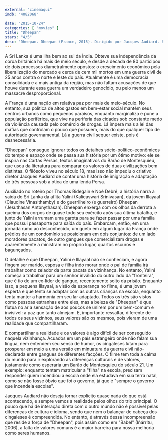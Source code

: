 ```yaml
---
external: "cinemaqui"
imdb: "4082068"

date: "2015-10-24"
categories: [ "movies" ]
title: "Dheepan"
stars: "4/5"
desc: "Dheepan. Dheepan (France, 2015). Dirigido por Jacques Audiard. Escrito por Jacques Audiard, Jacques Audiard, Thomas Bidegain, Thomas Bidegain, Noé Debré, Noé Debré. Com Jesuthasan Antonythasan, Kalieaswari Srinivasan, Claudine Vinasithamby, Vincent Rottiers, Faouzi Bensaïdi, Marc Zinga, Bass Dhem, Franck Falise, Joséphine de Meaux. Crítica escrita para o site CinemAqui."
---
```

A Sri Lanka é uma ilha bem ao sul da Índia. Obteve sua independência da coroa britânica há mais de meio século, e desde a década de 80 participou de dois processos diametralmente opostos: o crescimento econômico pela liberalização do mercado e cerca de cem mil mortos em uma guerra civil de 25 anos contra o norte e leste do país. Atualmente é uma democracia consolidada e a mais antiga da região, mas não faltam acusações de que houve durante essa guerra um verdadeiro genocídio, ou pelo menos um massacre desproporcional.

A França é uma nação em relativa paz por mais de meio-século. No entanto, sua política de altos gastos em bem-estar social mantém seus centros urbanos como pequenos paraísos, enquanto marginaliza e pune a população periférica, que vive na periferia das cidades sob constante medo da violência causada pelo comércio de drogas. Lá impera mais a lei das máfias que controlam o pouco que possuem, mais do que qualquer tipo de autoridade governamental. Lá a guerra civil sequer existe, pois é desnecessária.

"Dheepan" consegue ignorar todos os detalhes sócio-político-econômicos do tempo e espaço onde se passa sua história por um ótimo motivo: ele se inspira nas Cartas Persas, textos imaginativos do Barão de Montesquieu, que usou da literatura para comparar os valores de duas civilizações bem distintas. O filósofo viveu no século 18, mas isso não impediu o criativo diretor Jacques Audiard de contar uma história de imigração e adaptação de três pessoas sob a ótica de uma lenda Persa.

Auxiliado no roteiro por Thomas Bidegain e Noé Debré, a história narra a saída do Sri Lanka da aflita Yalini (Kalieaswari Srinivasan), da jovem Illayaal (Claudine Vinasithamby) e do guerrilheiro (e guerreiro) Dheepan (Jesuthasan Antonythasan). Dheepan enxerga com os olhos da derrota a queima dos corpos de quase todo seu exército após sua última batalha, e junto de Yalini arrumam uma garota para se fazer passar por uma família que possui passaporte para saída do país. Embarcam, então, em uma jornada rumo ao desconhecido, um gueto em algum lugar da França onde prédios de um condomínio se posicionam em dois conjuntos: de um lado moradores pacatos, de outro gangues que comercializam drogas e aparentemente a ministram no próprio lugar, quartos escuros e bagunçados.

O detalhe é que Dheepan, Yalini e Illayaal não se conheciam, e agora fingem ser marido, esposa e filha indo morar onde o pai de família irá trabalhar como zelador da parte pacata da vizinhança. No entanto, Yalini começa a trabalhar para um senhor inválido do outro lado da "fronteira", que é tio de um ex-líder de gangue, recentemente solto da prisão. Enquanto isso, a pequena Illayaal, a visão da esperança no filme, é uma jovem esperta e que tenta se adaptar com as outras crianças na escola, enquanto tenta manter a harmonia em seu lar adaptado. Todos os três são vistos como pessoas estranhas entre eles, mas a beleza de "Dheepan" é que flutua no ar a sensação de aos poucos se unirem por um bem-comum e invisível: a paz que tanto almejam. E, importante ressaltar, diferente de todos os seus vizinhos, seus valores são os mesmos, pois vieram de uma realidade que compartilharam.

E compartilhar a realidade e os valores é algo difícil de ser conseguido naquela vizinhança. Acuados em um país estrangeiro onde não falam sua língua, nem entendem seu senso de humor, os cingaleses lutam para prosperar em meio a uma versão em minuatura da guerra civil não-declarada entre gangues de diferentes facções. O filme tem toda a calma do mundo para ir explorando as diferenças culturais e de valores, justamente como esperaria um Barão de Montesquieu do século 21. Um exemplo: enquanto tentam matricular a "filha" na escola, precisam responder quem incendiou a escola onde ela estudava em sua terra natal, como se não fosse óbvio que foi o governo, já que é "sempre o governo que incendeia escolas".

Jacques Audiard não deseja tornar explícito quase nada do que está acontecendo, e sempre vemos a realidade pelos olhos do trio principal. O pouco que há de interação direta com o outro mundo não é possível pelas diferenças de cultura e idioma, sendo que nem o balançar de cabeça dos cingaleses é compreendida. No entanto, é através dessa incompreensão que reside a força de "Dheepan", pois assim como em "Babel" (Iñárritu, 2006), a falta de valores comuns é a maior barreira para nossa melhoria como seres humanos.
